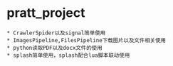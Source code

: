 # pratt_project

    * CrawlerSpider以及signal简单使用
    * ImagesPipeline,FilesPipeline下载图片以及文件相关使用
    * python读取PDF以及docx文件的使用
    * splash简单使用，splash配合lua脚本联动使用
